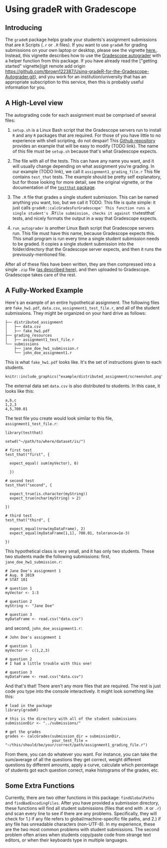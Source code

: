 # Using gradeR with Gradescope


## Introducing 

The `gradeR` package helps grade your students's assignment submissions that are `R` Scripts (`.r` or `.R` files). If you want to use `gradeR` for grading submissions on your own laptop or desktop, please see the vignette [here.](https://cran.r-project.org/web/packages/gradeR/vignettes/gradeR.html). Instead, this vignette describes how to use the [Gradescope autograder](https://gradescope-autograders.readthedocs.io/en/latest/) with a helper function from this package. If you have already read the ["getting started" vignette](git remote add origin https://github.com/tbrown122387/Using-gradeR-for-the-Gradescope-Autograder.git), and you work for an institution/university that has an appropriate subscription to this service, then this is probably useful information for you.

## A High-Level view

The autograding code for each assignment must be comprised of several files:

1. `setup.sh` is a Linux Bash script that the Gradescope servers run to install `R` and any `R` packages that are required. For those of you have little to no experience with shell scripting, do not despair! This [Github repository](https://github.com/tbrown122387/Using-gradeR-for-the-Gradescope-Autograder) provides an example that will be easy to modify (TODO link). The name of this file must be `setup.sh` because that's what Gradescope expects. 

2. The file with all of the tests. This can have any name you want, and it will usually change depending on what assignment you're grading. In our example (TODO link), we call it `assignment1_grading_file.r` This file contains `test_that` tests. The example should be pretty self explanatory, but for those looking for more detail, see the original vignette, or the documentation of the [`testthat` package](https://testthat.r-lib.org/). 

3. The `.R` file that grades a single student submission. This can be named anything you want, too, but we call it TODO. This file is quite simple: it just calls `gradeR::calcGradesForGradescope' This function runs a single student's `.R` file submission, checks it against the `testthat` tests, and nicely formats the output in a way that Gradescope expects. 

4. `run_autograder` is another Linux Bash script that Gradescope servers run. This file must have this name, because Gradescope expects this. This small program is run every time a single student submission needs to be graded. It copies a single student submission into the folder/directory that the Gradescope server expects, and then it runs the previously-mentioned file. 

After all of these files have been written, they are then compressed into a single `.zip` file ([as described here](https://gradescope-autograders.readthedocs.io/en/latest/specs/)), and then uploaded to Gradescope. Gradescope takes care of the rest. 


## A Fully-Worked Example

Here's an example of an entire hypothetical assignment. The following files are `fake_hw1.pdf`, `data.csv`, `assignment1_test_file.r`, and all of the student submissions. They might be organized on your hard drive as follows:

```
├── distributed_assignment
│   ├── data.csv
│   ├── fake_hw1.pdf
├── grading_resources
│   ├── assignment1_test_file.r
└── submissions
    ├── jane_doe_hw1_submission.r
    └── john_doe_assignment1.r
```

This is what `fake_hw1.pdf` looks like. It's the set of instructions given to each students.

```{r, out.width = "400px", include=TRUE, fig.align="center", echo=F}
knitr::include_graphics("example/distributed_assignment/screenshot.png")
```

The external data set `data.csv` is also distributed to students. In this case, it looks like this:
```
a,b,c
1,2,3
4,5,700.01
```

The test file you create would look similar to this file, `assignment1_test_file.r`:

```
library(testthat)

setwd("~/path/to/where/dataset/is/")

# first test
test_that("first", {
  
  expect_equal( sum(myVector), 6) 

  })

# second test
test_that("second", {

  expect_true(is.character(myString))
  expect_true(nchar(myString) > 2)

})

# third test
test_that("third", {

  expect_equal(nrow(myDataFrame), 2)
  expect_equal(myDataFrame[1,1], 700.01, tolerance=1e-3)

})
```

This hypothetical class is very small, and it has only two students. These two students made the following submissions: first, `jane_doe_hw1_submission.r`:

```
# Jane Doe's assignment 1
# Aug. 8 2019
# STAT 101

# question 1
myVector <- 1:3

# question 2
myString <- "Jane Doe"

# question 3
myDataFrame <- read.csv("data.csv")
```
and second, `john_doe_assignment1.r`:

```
# John Doe's assignment 1

# question 1
myVector <- c(1,2,3)

# question 2
# I had a little trouble with this one!

# question 3
myDataFrame <- read.csv("data.csv")
```

And that's that! There aren't any more files that are required. The rest is just code you type into the console interactively. It might look something like this: 

```
# load in the package
library(gradeR)

# this is the directory with all of the student submissions
submissionDir <- "../submissions/"

# get the grades
grades <- calcGrades(submission_dir = submissionDir, 
                     your_test_file = "~/this/should/be/your/correct/path/assignment1_grading_file.r")
```

From there, you can do whatever you want. For instance, you can take the sum/average of all the questions they get correct, weight different questions by different amounts, apply a curve, calculate which percentage of students got each question correct, make histograms of the grades, etc. 


## Some Extra Functions

Currently, there are two other functions in this package: `findGlobalPaths` and `findBadEncodingFiles`. After you have provided a submission directory, these functions will find all student submissions (files that end with `.R` or `.r`) and scan every line to see if there are any problems. Specifically, they will check for 1.) if any file refers to global/machine-specific file paths, and 2.) if any file has unreadable characters (non-UTF-8). In my experience, these are the two most common problems with student submissions. The second problem often arises when students copy/paste code from strange text editors, or when their keyboards type in multiple languages.
